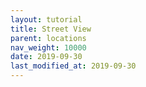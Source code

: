 ```yaml
---
layout: tutorial
title: Street View
parent: locations
nav_weight: 10000
date: 2019-09-30
last_modified_at: 2019-09-30
---
```

